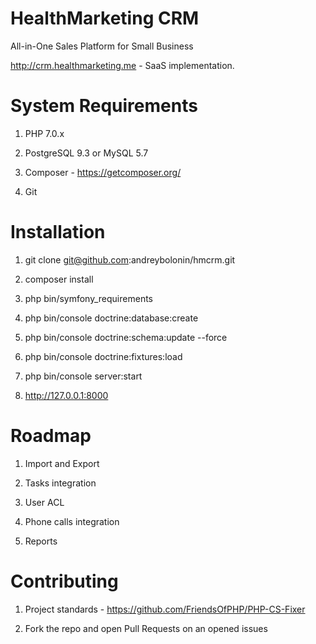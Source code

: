 HealthMarketing CRM
=======

All-in-One Sales Platform for Small Business

http://crm.healthmarketing.me - SaaS implementation.

# System Requirements

1) PHP 7.0.x

2) PostgreSQL 9.3 or MySQL 5.7

3) Composer - https://getcomposer.org/

4) Git

# Installation

1) git clone git@github.com:andreybolonin/hmcrm.git

2) composer install

3) php bin/symfony_requirements

4) php bin/console doctrine:database:create

5) php bin/console doctrine:schema:update --force

6) php bin/console doctrine:fixtures:load

7) php bin/console server:start

8) http://127.0.0.1:8000

# Roadmap

1) Import and Export

2) Tasks integration

3) User ACL

4) Phone calls integration

5) Reports

# Contributing

1) Project standards - https://github.com/FriendsOfPHP/PHP-CS-Fixer

2) Fork the repo and open Pull Requests on an opened issues
